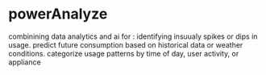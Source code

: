 # powerAnalyze
combinining data analytics and ai for : identifying insuualy spikes or dips in usage. predict future consumption based on historical data or weather conditions. categorize usage patterns by time of day, user activity, or appliance

